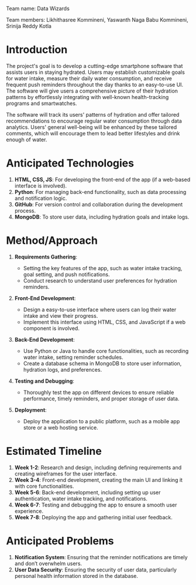 Team name: Data Wizards

Team members: Likhithasree Kommineni, Yaswanth Naga Babu Kommineni, Srinija Reddy Kotla 

# Introduction

The project's goal is to develop a cutting-edge smartphone software that assists users in staying hydrated. Users may establish customizable goals for water intake, measure their daily water consumption, and receive frequent push reminders throughout the day thanks to an easy-to-use UI. The software will give users a comprehensive picture of their hydration patterns by effortlessly integrating with well-known health-tracking programs and smartwatches.

The software will track its users' patterns of hydration and offer tailored recommendations to encourage regular water consumption through data analytics. Users' general well-being will be enhanced by these tailored comments, which will encourage them to lead better lifestyles and drink enough of water.

# Anticipated Technologies

1. **HTML, CSS, JS**: For developing the front-end of the app (if a web-based interface is involved).
2. **Python**: For managing back-end functionality, such as data processing and notification logic.
3. **GitHub**: For version control and collaboration during the development process.
4. **MongoDB**: To store user data, including hydration goals and intake logs.

# Method/Approach

1. **Requirements Gathering**:
   - Setting the key features of the app, such as water intake tracking, goal setting, and push notifications.
   - Conduct research to understand user preferences for hydration reminders.

2. **Front-End Development**:
   - Design a easy-to-use interface where users can log their water intake and view their progress.
   - Implement this interface using HTML, CSS, and JavaScript if a web component is involved.

3. **Back-End Development**:
   - Use Python or Java to handle core functionalities, such as recording water intake, setting reminder schedules.
   - Create a database schema in MongoDB to store user information, hydration logs, and preferences.

4. **Testing and Debugging**:
   - Thoroughly test the app on different devices to ensure reliable performance, timely reminders, and proper storage of user data.

5. **Deployment**:
   - Deploy the application to a public platform, such as a mobile app store or a web hosting service.

# Estimated Timeline

1. **Week 1-2**: Research and design, including defining requirements and creating wireframes for the user interface.
2. **Week 3-4**: Front-end development, creating the main UI and linking it with core functionalities.
3. **Week 5-6**: Back-end development, including setting up user authentication, water intake tracking, and notifications.
4. **Week 6-7**: Testing and debugging the app to ensure a smooth user experience.
5. **Week 7-8**: Deploying the app and gathering initial user feedback.

# Anticipated Problems

1. **Notification System**: Ensuring that the reminder notifications are timely and don’t overwhelm users.
2. **User Data Security**: Ensuring the security of user data, particularly personal health information stored in the database.